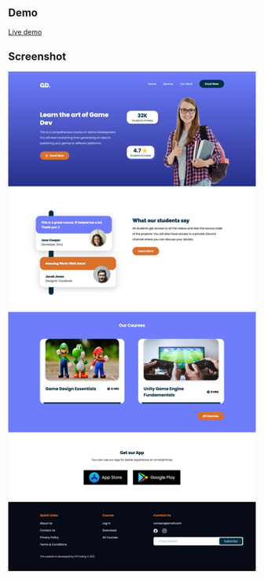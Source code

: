 ## Demo

<a href="https://tamim.bio/portfolio/one/">Live demo</a>
<br>

## Screenshot

<img src="./images/screencapture-localhost-5173-2023-08-30-20_40_22.webp"/>

